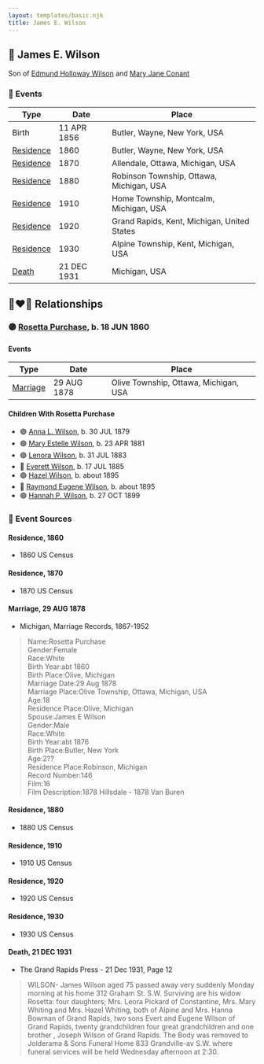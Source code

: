 ```yaml
---
layout: templates/basic.njk
title: James E. Wilson
---
```

## 🔵 James E. Wilson

Son of [Edmund Holloway Wilson](/people/6/67777324) and [Mary Jane Conant](/people/2/27722232)

### 📆 Events

Type | Date | Place
------ | ------ | ------
Birth | 11 APR 1856 | Butler, Wayne, New York, USA
[Residence](#event-10ff22d3-d364-40ed-bfba-cae367ed80bf) | 1860 | Butler, Wayne, New York, USA
[Residence](#event-9c0d0c1e-7da9-4373-84c6-0f99663984cf) | 1870 | Allendale, Ottawa, Michigan, USA
[Residence](#event-f8719727-681e-4ad0-a7d5-1a517dc92375) | 1880 | Robinson Township, Ottawa, Michigan, USA
[Residence](#event-34610c86-b419-4edd-97bb-369e339f9f3c) | 1910 | Home Township, Montcalm, Michigan, USA
[Residence](#event-dafc9d41-bea2-43ec-8550-9a13589bbd57) | 1920 | Grand Rapids, Kent, Michigan, United States
[Residence](#event-1d47482e-cab7-42b1-ade1-ad540b259ac3) | 1930 | Alpine Township, Kent, Michigan, USA
[Death](#event-6eac2601-075f-43af-b40d-b7477eeee66c) | 21 DEC 1931 | Michigan, USA

## 👩‍❤️‍👨 Relationships

### 🟣 [Rosetta Purchase](/people/2/27770192), b. 18 JUN 1860

#### Events

Type | Date | Place
------ | ------ | ------
[Marriage](#event-b426ac6b-ec9d-4bbf-8479-a69bfd0d43ea) | 29 AUG 1878 | Olive Township, Ottawa, Michigan, USA
#### Children With Rosetta Purchase
* 🟣 [Anna L. Wilson](/people/7/73378674), b. 30 JUL 1879
* 🟣 [Mary Estelle Wilson](/people/4/46787428), b. 23 APR 1881
* 🟣 [Lenora Wilson](/people/4/43167007), b. 31 JUL 1883
* 🔵 [Everett Wilson](/people/5/5482456), b. 17 JUL 1885
* 🟣 [Hazel Wilson](/people/2/23514264), b. about 1895
* 🔵 [Raymond Eugene Wilson](/people/8/81165742), b. about 1895
* 🟣 [Hannah P. Wilson](/people/2/21937522), b. 27 OCT 1899
### 📰 Event Sources

#### <a id="event-10ff22d3-d364-40ed-bfba-cae367ed80bf"></a> Residence, 1860
* 1860 US Census

#### <a id="event-9c0d0c1e-7da9-4373-84c6-0f99663984cf"></a> Residence, 1870
* 1870 US Census

#### <a id="event-b426ac6b-ec9d-4bbf-8479-a69bfd0d43ea"></a> Marriage, 29 AUG 1878
* Michigan, Marriage Records, 1867-1952
>   
  > Name:Rosetta Purchase  
  > Gender:Female  
  > Race:White  
  > Birth Year:abt 1860  
  > Birth Place:Olive, Michigan  
  > Marriage Date:29 Aug 1878  
  > Marriage Place:Olive Township, Ottawa, Michigan, USA  
  > Age:18  
  > Residence Place:Olive, Michigan  
  > Spouse:James E Wilson  
  > Gender:Male  
  > Race:White  
  > Birth Year:abt 1876  
  > Birth Place:Butler, New York  
  > Age:2??  
  > Residence Place:Robinson, Michigan  
  > Record Number:146  
  > Film:16  
  > Film Description:1878 Hillsdale - 1878 Van Buren

#### <a id="event-f8719727-681e-4ad0-a7d5-1a517dc92375"></a> Residence, 1880
* 1880 US Census

#### <a id="event-34610c86-b419-4edd-97bb-369e339f9f3c"></a> Residence, 1910
* 1910 US Census

#### <a id="event-dafc9d41-bea2-43ec-8550-9a13589bbd57"></a> Residence, 1920
* 1920 US Census

#### <a id="event-1d47482e-cab7-42b1-ade1-ad540b259ac3"></a> Residence, 1930
* 1930 US Census

#### <a id="event-6eac2601-075f-43af-b40d-b7477eeee66c"></a> Death, 21 DEC 1931
* The Grand Rapids Press  - 21 Dec 1931, Page 12
>   
  > WILSON- James Wilson aged 75 passed away very suddenly Monday morning at his home 312 Graham St. S.W. Surviving are his widow Rosetta: four daughters; Mrs. Leora Pickard of Constantine, Mrs. Mary Whiting and Mrs. Hazel Whiting, both of Alpine and Mrs. Hanna Bowman of Grand Rapids, two sons Evert and Eugene Wilson of Grand Rapids, twenty grandchildren four great grandchildren and one brother , Joseph Wilson of Grand Rapids. The Body was removed to Jolderama & Sons Funeral Home 833 Grandville-av S.W. where funeral services will be held Wednesday afternoon at 2:30.